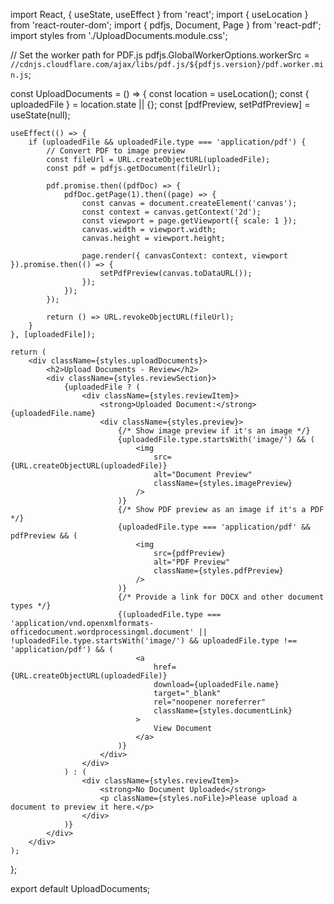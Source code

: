 
import React, { useState, useEffect } from 'react';
import { useLocation } from 'react-router-dom';
import { pdfjs, Document, Page } from 'react-pdf';
import styles from './UploadDocuments.module.css';

// Set the worker path for PDF.js
pdfjs.GlobalWorkerOptions.workerSrc = `//cdnjs.cloudflare.com/ajax/libs/pdf.js/${pdfjs.version}/pdf.worker.min.js`;

const UploadDocuments = () => {
    const location = useLocation();
    const { uploadedFile } = location.state || {};
    const [pdfPreview, setPdfPreview] = useState(null);

    useEffect(() => {
        if (uploadedFile && uploadedFile.type === 'application/pdf') {
            // Convert PDF to image preview
            const fileUrl = URL.createObjectURL(uploadedFile);
            const pdf = pdfjs.getDocument(fileUrl);

            pdf.promise.then((pdfDoc) => {
                pdfDoc.getPage(1).then((page) => {
                    const canvas = document.createElement('canvas');
                    const context = canvas.getContext('2d');
                    const viewport = page.getViewport({ scale: 1 });
                    canvas.width = viewport.width;
                    canvas.height = viewport.height;

                    page.render({ canvasContext: context, viewport }).promise.then(() => {
                        setPdfPreview(canvas.toDataURL());
                    });
                });
            });

            return () => URL.revokeObjectURL(fileUrl);
        }
    }, [uploadedFile]);

    return (
        <div className={styles.uploadDocuments}>
            <h2>Upload Documents - Review</h2>
            <div className={styles.reviewSection}>
                {uploadedFile ? (
                    <div className={styles.reviewItem}>
                        <strong>Uploaded Document:</strong> {uploadedFile.name}
                        <div className={styles.preview}>
                            {/* Show image preview if it's an image */}
                            {uploadedFile.type.startsWith('image/') && (
                                <img
                                    src={URL.createObjectURL(uploadedFile)}
                                    alt="Document Preview"
                                    className={styles.imagePreview}
                                />
                            )}
                            {/* Show PDF preview as an image if it's a PDF */}
                            {uploadedFile.type === 'application/pdf' && pdfPreview && (
                                <img
                                    src={pdfPreview}
                                    alt="PDF Preview"
                                    className={styles.pdfPreview}
                                />
                            )}
                            {/* Provide a link for DOCX and other document types */}
                            {(uploadedFile.type === 'application/vnd.openxmlformats-officedocument.wordprocessingml.document' || !uploadedFile.type.startsWith('image/') && uploadedFile.type !== 'application/pdf') && (
                                <a
                                    href={URL.createObjectURL(uploadedFile)}
                                    download={uploadedFile.name}
                                    target="_blank"
                                    rel="noopener noreferrer"
                                    className={styles.documentLink}
                                >
                                    View Document
                                </a>
                            )}
                        </div>
                    </div>
                ) : (
                    <div className={styles.reviewItem}>
                        <strong>No Document Uploaded</strong>
                        <p className={styles.noFile}>Please upload a document to preview it here.</p>
                    </div>
                )}
            </div>
        </div>
    );
};

export default UploadDocuments;
